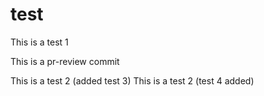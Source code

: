 # test

This is a test 1

This is a pr-review commit


This is a test 2 (added test 3)
This is a test 2 (test 4 added)

